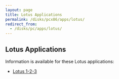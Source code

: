 ```yaml
---
layout: page
title: Lotus Applications
permalink: /disks/pcx86/apps/lotus/
redirect_from:
  - /disks/pc/apps/lotus/
---
```


Lotus Applications
---

Information is available for these Lotus applications:

* [Lotus 1-2-3](123/)
